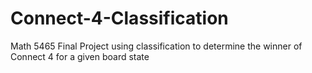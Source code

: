 # Connect-4-Classification
Math 5465 Final Project using classification to determine the winner of Connect 4 for a given board state
